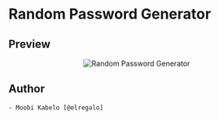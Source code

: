 # Random Password Generator

## Preview

<p align="center">
    <img src="https://user-images.githubusercontent.com/80452137/174490030-38ac7d06-a9f9-4414-9fbd-fca4c88777cd.png" alt="Random Password Generator" />
</p>

## Author

    - Moobi Kabelo [@elregalo] 
